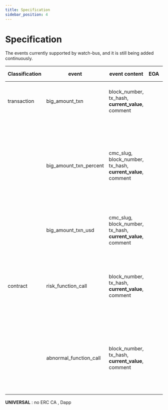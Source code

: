 ```yaml
---
title: Specification
sidebar_position: 4
---
```


# Specification

The events currently supported by watch-bus, and it is still being added continuously.

| **Classification** | **event**              | **event content**                                           | **EOA** | **ERC20** | **ERC721** | **UNIVERSAL** | **threshold gradient** | **Trigger frequency** | **Event description**                                        | **severity**                                                 |
| ------------------ | ---------------------- | ----------------------------------------------------------- | ------- | --------- | ---------- | ------------- | ---------------------- | --------------------- | ------------------------------------------------------------ | ------------------------------------------------------------ |
| transaction        | big_amount_txn         | block_number, tx_hash, **current_value**, comment           |         | ✓         |            |               | 1,000 USD              | Minutes (blocks)      | large amount transfer **current_value** : the value of this transfer | LOW: current_value_gt:1000000 MEDIUM: current_value_gt:100000 HIGH: current_value_gt:1000 |
|                    | big_amount_txn_percent | cmc_slug, block_number, tx_hash, **current_value**, comment |         | ✓         |            |               | 0.01                   | Minutes (blocks)      | The proportion of large-scale transfers in the total supply **current_value** : The ratio of the value of this transfer to the total supply **total_supply** : The total supply of money, each token has a total supply, the currency can be continuously issued, or continuously deflated and destroyed, but each moment will have a total supply at that time | LOW: current_value_gt:0.2 MEDIUM: current_value_gt:0.05 HIGH: current_value_gt:0.01 |
|                    | big_amount_txn_usd     | cmc_slug, block_number, tx_hash, **current_value**, comment |         | ✓         |            |               | 100 USD                | hour level            | Large-value transfers (in USD)                               | LOW: current_value_gt:500000 MEDIUM: current_value_gt:100000 HIGH: current_value_gt:10000 |
| contract           | risk_function_call     | block_number, tx_hash, **current_value**, comment           |         | ✓         | ✓          | ✓             | 0                      | Minutes (blocks)      | Call a high-risk function **current_value**： function_sig If you set current_value=0, it means that any function call will trigger the threshold, otherwise only when current_value=function_sig, the alarm will be triggered "function_sig": "transfer(address,uint256)" | LOW: current_value_eq:0 MEDIUM: current_value_eq: 0 HIGH:current_value_eq: 0 |
|                    | abnormal_function_call | block_number, tx_hash, **current_value**, comment           |         | ✓         | ✓          | ✓             | 0                      | Minutes (blocks)      | function call exception **current_value**： function_sig If you set current_value=0, it means that any function call will trigger the threshold, otherwise only when current_value=function_sig, the alarm will be triggered "function_sig": "transfer(address,uint256)" | LOW: current_value_eq:0 MEDIUM: current_value_eq: 0 HIGH:current_value_eq: 0 |

**UNIVERSAL** : no ERC CA , Dapp